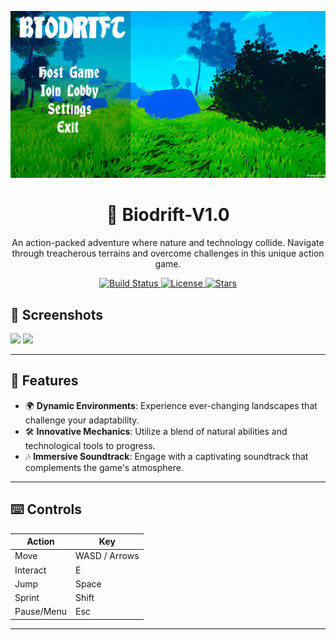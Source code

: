 <p align="center">
  <img src="biodrift_banner.png" alt="Biodrift Banner" width="800"/>
</p>

<h1 align="center">🌿 Biodrift-V1.0</h1>

<p align="center">
  An action-packed adventure where nature and technology collide. Navigate through treacherous terrains and overcome challenges in this unique action game.
</p>

<p align="center">
  <a href="https://github.com/yourusername/biodrift/actions">
    <img src="https://img.shields.io/github/actions/workflow/status/yourusername/biodrift/build.yml?label=build&style=flat-square" alt="Build Status">
  </a>
  <a href="LICENSE">
    <img src="https://img.shields.io/github/license/yourusername/biodrift?style=flat-square" alt="License">
  </a>
  <a href="https://github.com/yourusername/biodrift/stargazers">
    <img src="https://img.shields.io/github/stars/yourusername/biodrift?style=flat-square" alt="Stars">
  </a>
</p>

## 📸 Screenshots

<p float="left">
  <img src="screenshots/screenshot1.png" width="48%" />
  <img src="screenshots/screenshot2.png" width="48%" />
</p>

---

## 🚀 Features

- 🌍 **Dynamic Environments**: Experience ever-changing landscapes that challenge your adaptability.
- 🛠 **Innovative Mechanics**: Utilize a blend of natural abilities and technological tools to progress.
- 🎶 **Immersive Soundtrack**: Engage with a captivating soundtrack that complements the game's atmosphere.

---

## ⌨️ Controls

| Action     | Key             |
|------------|-----------------|
| Move       | WASD / Arrows   |
| Interact   | E               |
| Jump       | Space           |
| Sprint     | Shift           |
| Pause/Menu | Esc             |

---

